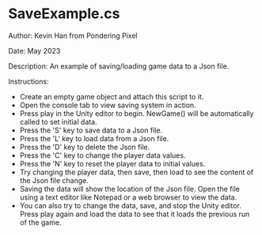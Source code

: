 # SaveExample.cs

Author: Kevin Han from Pondering Pixel

Date: May 2023

Description: 
An example of saving/loading game data to a Json file.

Instructions:
- Create an empty game object and attach this script to it.
- Open the console tab to view saving system in action.
- Press play in the Unity editor to begin. NewGame() will be automatically called to set initial data.
- Press the 'S' key to save data to a Json file.
- Press the 'L' key to load data from a Json file.
- Press the 'D' key to delete the Json file.
- Press the 'C' key to change the player data values.
- Press the 'N' key to reset the player data to initial values.
- Try changing the player data, then save, then load to see the content of the Json file change.
- Saving the data will show the location of the Json file. Open the file using a text editor like Notepad or a web browser to view the data.
- You can also try to change the data, save, and stop the Unity editor. Press play again and load the data to see that it loads the previous run of the game.
